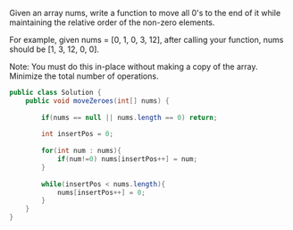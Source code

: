Given an array nums, write a function to move all 0's to the end of it while maintaining the relative order of the non-zero elements.

For example, given nums = [0, 1, 0, 3, 12], after calling your function, nums should be [1, 3, 12, 0, 0].

Note:
You must do this in-place without making a copy of the array.
Minimize the total number of operations.

```java
public class Solution {
    public void moveZeroes(int[] nums) {
        
        if(nums == null || nums.length == 0) return;
        
        int insertPos = 0;
        
        for(int num : nums){
            if(num!=0) nums[insertPos++] = num;
        }
        
        while(insertPos < nums.length){
            nums[insertPos++] = 0;
        }
    }
}
```
